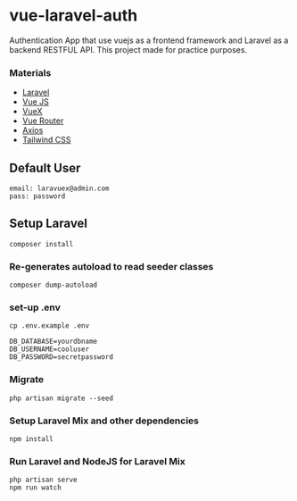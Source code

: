 # vue-laravel-auth
Authentication App that use vuejs as a frontend framework and Laravel as a backend RESTFUL API. This project made for practice purposes.

### Materials
* [Laravel](https://laravel.com)
* [Vue JS](https://vuejs.org/)
* [VueX](https://vuex.vuejs.org/)
* [Vue Router](https://router.vuejs.org/)
* [Axios](https://github.com/axios/axios) 
* [Tailwind CSS](https://tailwindcss.com/)

## Default User
```
email: laravuex@admin.com
pass: password
```

## Setup Laravel
```
composer install
```

### Re-generates autoload to read seeder classes
```
composer dump-autoload
```

### set-up .env
```
cp .env.example .env
```

```
DB_DATABASE=yourdbname
DB_USERNAME=cooluser
DB_PASSWORD=secretpassword
```

### Migrate
```
php artisan migrate --seed
```

### Setup Laravel Mix and other dependencies
```
npm install
```

### Run Laravel and NodeJS for Laravel Mix
```
php artisan serve
npm run watch
```